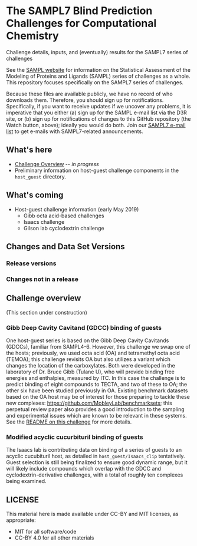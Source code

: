 # The SAMPL7 Blind Prediction Challenges for Computational Chemistry
Challenge details, inputs, and (eventually) results for the SAMPL7 series of challenges

See the [SAMPL website](https://samplchallenges.github.io) for information on the Statistical Assessment of the Modeling of Proteins and Ligands (SAMPL) series of challenges as a whole. This repository focuses specifically on the SAMPL7 series of challenges.

Because these files are available publicly, we have no record of who downloads them. Therefore, you should sign up for notifications. Specifically, if you want to receive updates if we uncover any problems, it is imperative that you either (a) sign up for the SAMPL e-mail list via the D3R site, or (b) sign up for notifications of changes to this GitHub repository (the Watch button, above); ideally you would do both.
Join our [SAMPL7 e-mail list](http://eepurl.com/gpBBun) to get e-mails with SAMPL7-related announcements.

## What's here
- [Challenge Overview](#challenge-overview) -- *in progress*
- Preliminary information on host-guest challenge components in the `host_guest` directory.

## What's coming
- Host-guest challenge information (early May 2019)
  - Gibb octa acid-based challenges
  - Isaacs challenge
  - Gilson lab cyclodextrin challenge

## Changes and Data Set Versions

### Release versions

### Changes not in a release

## Challenge overview

(This section under construction)

### Gibb Deep Cavity Cavitand (GDCC) binding of guests

One host-guest series is based on the Gibb Deep Cavity Cavitands (GDCCs), familiar from SAMPL4-6. However, this challenge we swap one of the hosts; previously, we used octa acid (OA) and tetramethyl octa acid (TEMOA); this challenge revisits OA but also utilizes a variant which changes the location of the carboxylates.  Both were developed in the laboratory of Dr. Bruce Gibb (Tulane U), who will provide binding free energies and enthalpies, measured by ITC. In this case the challenge is to predict binding of eight compounds to TECTA, and two of these to OA; the other six have been studied previously in OA. Existing benchmark datasets based on the OA host may be of interest for those preparing to tackle these new complexes: https://github.com/MobleyLab/benchmarksets; this perpetual review paper also provides a good introduction to the sampling and experimental issues which are known to be relevant in these systems. See the [README on this challenge](host_guest/GDCC_and_guests/README.md) for more details.

### Modified acyclic cucurbituril binding of guests

The Isaacs lab is contributing data on binding of a series of guests to an acyclic cucubituril host, as detailed in `host_guest/Isaacs_clip` tentatively. Guest selection is still being finalized to ensure good dynamic range, but it will likely include compounds which overlap with the GDCC and cyclodextrin-derivative challenges, with a total of roughly ten complexes being examined.

## LICENSE

This material here is made available under CC-BY and MIT licenses, as appropriate:
- MIT for all software/code
- CC-BY 4.0 for all other materials
